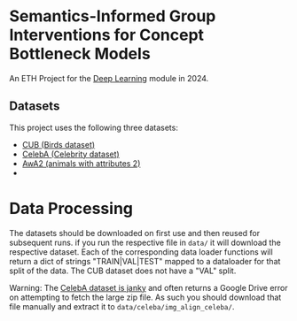 # Semantics-Informed Group Interventions for Concept Bottleneck Models

An ETH Project for the [Deep Learning](https://da.inf.ethz.ch/teaching/2024/DeepLearning/) module in 2024.

## Datasets

This project uses the following three datasets:

*   [CUB (Birds dataset)](https://paperswithcode.com/dataset/cub-200-2011)
*   [CelebA (Celebrity dataset)](https://mmlab.ie.cuhk.edu.hk/projects/CelebA.html)
*   [AwA2 (animals with attributes 2)](https://cvml.ista.ac.at/AwA2/)
*   

# Data Processing

The datasets should be downloaded on first use and then reused for subsequent runs. if you run the respective file in `data/` it will download the respective dataset. Each of the corresponding data loader functions will return a dict of strings "TRAIN|VAL|TEST" mapped to a dataloader for that split of the data. The CUB dataset does not have a "VAL" split.

Warning: The [CelebA dataset is janky](https://github.com/pytorch/vision/issues/1920) and often returns a Google Drive error on attempting to fetch the large zip file. As such you should download that file manually and extract it to `data/celeba/img_align_celeba/`.